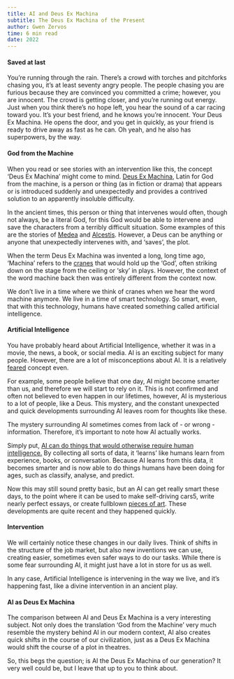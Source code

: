```yaml
---
title: AI and Deus Ex Machina
subtitle: The Deus Ex Machina of the Present
author: Gwen Zervos
time: 6 min read
date: 2022
---
```


#### Saved at last
You’re running through the rain. There’s a crowd with torches and pitchforks chasing you, it’s at least seventy angry people. The people chasing you are furious because they are convinced you committed a crime; however, you are innocent. <!--more--> The crowd is getting closer, and you’re running out energy. Just when you think there’s no hope left, you hear the sound of a car racing toward you. It’s your best friend, and he knows you’re innocent. Your Deus Ex Machina. He opens the door, and you get in quickly, as your friend is ready to drive away as fast as he can. Oh yeah, and he also has superpowers, by the way.

#### God from the Machine
When you read or see stories with an intervention like this, the concept ‘Deus Ex Machina’ might come to mind. [Deus Ex Machina](https://www.merriam-webster.com/dictionary/deus%20ex%20machina), Latin for God from the machine, is a person or thing (as in fiction or drama) that appears or is introduced suddenly and unexpectedly and provides a contrived solution to an apparently insoluble difficulty.

In the ancient times, this person or thing that intervenes would often, though not always, be a literal God, for this God would be able to intervene and save the characters from a terribly difficult situation. Some examples of this are the stories of [Medea](https://www.alleytheatre.org/stage-notes/the-medea-myth) and [Alcestis](https://www.britannica.com/topic/Alcestis-Greek-mythology). However, a Deus can be anything or anyone that unexpectedly intervenes with, and ‘saves’, the plot.

When the term Deus Ex Machina was invented a long, long time ago, ‘Machina’ refers to the [cranes](https://www.merriam-webster.com/dictionary/deus%20ex%20machina) that would hold up the ‘God’, often striking down on the stage from the ceiling or ‘sky’ in plays. However, the context of the word machine back then was entirely different from the context now.  

We don’t live in a time where we think of cranes when we hear the word machine anymore. We live in a time of smart technology. So smart, even, that with this technology, humans have created something called artificial intelligence.

#### Artificial Intelligence

You have probably heard about Artificial Intelligence, whether it was in a movie, the news, a book, or social media. AI is an exciting subject for many people. However, there are a lot of misconceptions about AI. It is a relatively [feared](https://www.technologyreview.com/2015/02/11/169210/our-fear-of-artificial-intelligence/) concept even.

For example, some people believe that one day, AI might become smarter than us, and therefore we will start to rely on it. This is not confirmed and often not believed to even happen in our lifetimes, however, AI is mysterious to a lot of people, like a Deus. This mystery, and the constant unexpected and quick developments surrounding AI leaves room for thoughts like these.  

The mystery surrounding AI sometimes comes from lack of - or wrong - information. Therefore, it’s important to note how AI actually works.

Simply put, [AI can do things that would otherwise require human intelligence.](https://medium.com/mytake/artificial-intelligence-explained-in-simple-english-part-1-2-1b28c1f762cf) By collecting all sorts of data, it ‘learns’ like humans learn from experience, books, or conversation. Because AI learns from this data, it becomes smarter and is now able to do things humans have been doing for ages, such as classify, analyse, and predict.

Now this may still sound pretty basic, but an AI can get really smart these days, to the point where it can be used to make self-driving cars5, write nearly perfect essays, or create fullblown [pieces of art](https://openai.com/). These developments are quite recent and they happened quickly.

#### Intervention
We will certainly notice these changes in our daily lives. Think of shifts in the structure of the job market, but also new inventions we can use, creating easier, sometimes even safer ways to do our tasks. While there is some fear surrounding AI, it might just have a lot in store for us as well.  

In any case, Artificial Intelligence is intervening in the way we live, and it’s happening fast, like a divine intervention in an ancient play.  

#### AI as Deus Ex Machina
The comparison between AI and Deus Ex Machina is a very interesting subject. Not only does the translation ‘God from the Machine’ very much resemble the mystery behind AI in our modern context, AI also creates quick shifts in the course of our civilization, just as a Deus Ex Machina would shift the course of a plot in theatres.

So, this begs the question; is AI the Deus Ex Machina of our generation? It very well could be, but I leave that up to you to think about.